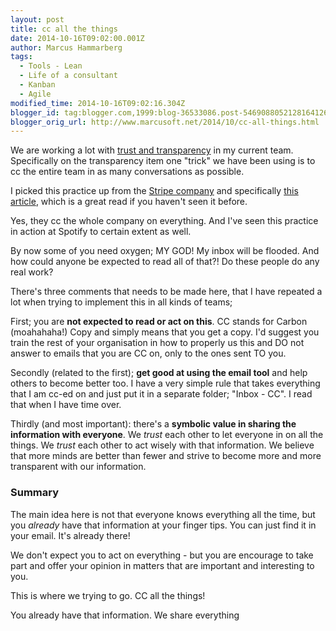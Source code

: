 ```yaml
---
layout: post
title: cc all the things
date: 2014-10-16T09:02:00.001Z
author: Marcus Hammarberg
tags:
  - Tools - Lean
  - Life of a consultant
  - Kanban
  - Agile
modified_time: 2014-10-16T09:02:16.304Z
blogger_id: tag:blogger.com,1999:blog-36533086.post-5469088052128164126
blogger_orig_url: http://www.marcusoft.net/2014/10/cc-all-things.html
---
```



<div dir="ltr" style="text-align: left;" trbidi="on">

We are working a lot with
<a href="http://www.marcusoft.net/2014/09/accountability.html"
target="_blank">trust and transparency</a> in my current team.
Specifically on the transparency item one "trick" we have been using is
to cc the entire team in as many conversations as possible.

I picked this practice up from the
<a href="https://stripe.com/" target="_blank">Stripe company</a> and
specifically <a href="http://blog.alexmaccaw.com/stripes-culture"
target="_blank">this article</a>, which is a great read if you haven't
seen it before.

Yes, they cc the whole company on everything. And I've seen this
practice in action at Spotify to certain extent as well.

By now some of you need oxygen; MY GOD! My inbox will be flooded. And
how could anyone be expected to read all of that?! Do these people do
any real work?

There's three comments that needs to be made here, that I have repeated
a lot when trying to implement this in all kinds of teams;

First; you are **not expected to read or act on this**. CC stands for
Carbon (moahahaha!) Copy and simply means that you get a copy. I'd
suggest you train the rest of your organisation in how to properly us
this and DO not answer to emails that you are CC on, only to the ones
sent TO you.

Secondly (related to the first); **get good at using the email tool**
and help others to become better too. I have a very simple rule that
takes everything that I am cc-ed on and just put it in a separate
folder; "Inbox - CC". I read that when I have time over.

Thirdly (and most important): there's a **symbolic value in sharing the
information with everyone**. We *trust* each other to let everyone in on
all the things. We *trust* each other to act wisely with that
information. We believe that more minds are better than fewer and strive
to become more and more transparent with our information.

### Summary

The main idea here is not that everyone knows everything all the time,
but you *already* have that information at your finger tips. You can
just find it in your email. It's already there!

We don't expect you to act on everything - but you are encourage to take
part and offer your opinion in matters that are important and
interesting to you.

This is where we trying to go.
CC all the things!

You already have that information.
We share everything
</div>
